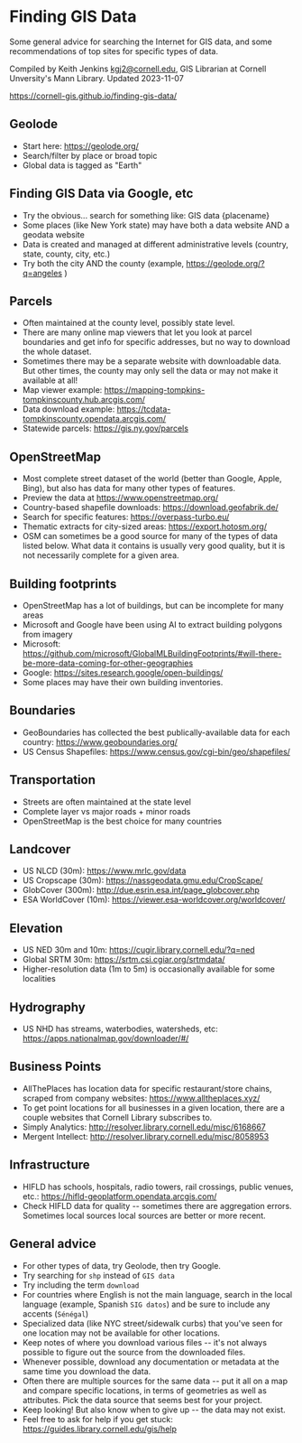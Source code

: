 # Finding GIS Data

Some general advice for searching the Internet for GIS data, and some recommendations of top sites for specific types of data.

Compiled by Keith Jenkins <kgj2@cornell.edu>, GIS Librarian at Cornell Unversity's Mann Library.  Updated 2023-11-07

<https://cornell-gis.github.io/finding-gis-data/>


## Geolode
  - Start here: <https://geolode.org/>
  - Search/filter by place or broad topic
  - Global data is tagged as "Earth"

## Finding GIS Data via Google, etc
  - Try the obvious... search for something like: GIS data {placename}
  - Some places (like New York state) may have both a data website AND a geodata website
  - Data is created and managed at different administrative levels (country, state, county, city, etc.)
  - Try both the city AND the county (example, <https://geolode.org/?q=angeles> )

## Parcels
  - Often maintained at the county level, possibly state level.
  - There are many online map viewers that let you look at parcel boundaries and get info for specific addresses, but no way to download the whole dataset.
  - Sometimes there may be a separate website with downloadable data.  But other times, the county may only sell the data or may not make it available at all!
  - Map viewer example: <https://mapping-tompkins-tompkinscounty.hub.arcgis.com/>
  - Data download example: <https://tcdata-tompkinscounty.opendata.arcgis.com/>
  - Statewide parcels: <https://gis.ny.gov/parcels>

## OpenStreetMap
  - Most complete street dataset of the world (better than Google, Apple, Bing), but also has data for many other types of features.
  - Preview the data at <https://www.openstreetmap.org/>
  - Country-based shapefile downloads: <https://download.geofabrik.de/>
  - Search for specific features: <https://overpass-turbo.eu/>
  - Thematic extracts for city-sized areas: <https://export.hotosm.org/>
  - OSM can sometimes be a good source for many of the types of data listed below.  What data it contains is usually very good quality, but it is not necessarily complete for a given area.

## Building footprints
  - OpenStreetMap has a lot of buildings, but can be incomplete for many areas
  - Microsoft and Google have been using AI to extract building polygons from imagery
  - Microsoft: <https://github.com/microsoft/GlobalMLBuildingFootprints/#will-there-be-more-data-coming-for-other-geographies>
  - Google: <https://sites.research.google/open-buildings/>
  - Some places may have their own building inventories.

## Boundaries
  - GeoBoundaries has collected the best publically-available data for each country: <https://www.geoboundaries.org/>
  - US Census Shapefiles: <https://www.census.gov/cgi-bin/geo/shapefiles/>

## Transportation
  - Streets are often maintained at the state level
  - Complete layer vs major roads + minor roads
  - OpenStreetMap is the best choice for many countries

## Landcover
  - US NLCD (30m): <https://www.mrlc.gov/data>
  - US Cropscape (30m): <https://nassgeodata.gmu.edu/CropScape/> 
  - GlobCover (300m): <http://due.esrin.esa.int/page_globcover.php>
  - ESA WorldCover (10m): <https://viewer.esa-worldcover.org/worldcover/>

## Elevation
  - US NED 30m and 10m: <https://cugir.library.cornell.edu/?q=ned>
  - Global SRTM 30m: <https://srtm.csi.cgiar.org/srtmdata/>
  - Higher-resolution data (1m to 5m) is occasionally available for some localities

## Hydrography
  - US NHD has streams, waterbodies, watersheds, etc: <https://apps.nationalmap.gov/downloader/#/>

## Business Points
  - AllThePlaces has location data for specific restaurant/store chains, scraped from company websites: <https://www.alltheplaces.xyz/>
  - To get point locations for all businesses in a given location, there are a couple websites that Cornell Library subscribes to.
  - Simply Analytics: <http://resolver.library.cornell.edu/misc/6168667>
  - Mergent Intellect: <http://resolver.library.cornell.edu/misc/8058953>

## Infrastructure
  - HIFLD has schools, hospitals, radio towers, rail crossings, public venues, etc.: <https://hifld-geoplatform.opendata.arcgis.com/>
  - Check HIFLD data for quality -- sometimes there are aggregation errors.  Sometimes local sources local sources are better or more recent.

## General advice
  - For other types of data, try Geolode, then try Google.
  - Try searching for `shp` instead of `GIS data`
  - Try including the term `download`
  - For countries where English is not the main language, search in the local language (example, Spanish `SIG datos`) and be sure to include any accents (`Sénégal`)
  - Specialized data (like NYC street/sidewalk curbs) that you've seen for one location may not be available for other locations.
  - Keep notes of where you download various files -- it's not always possible to figure out the source from the downloaded files.
  - Whenever possible, download any documentation or metadata at the same time you download the data.
  - Often there are multiple sources for the same data -- put it all on a map and compare specific locations, in terms of geometries as well as attributes.  Pick the data source that seems best for your project.
  - Keep looking!  But also know when to give up -- the data may not exist.
  - Feel free to ask for help if you get stuck: <https://guides.library.cornell.edu/gis/help>
